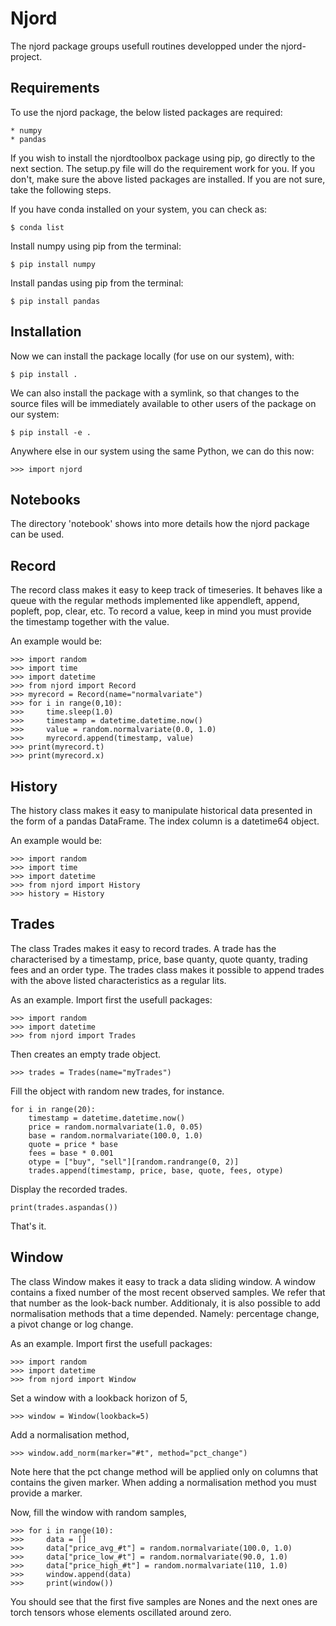# Njord

The njord package groups usefull routines developped under the njord-project.

## Requirements

To use the njord package, the below listed packages are required:

    * numpy
    * pandas

If you wish to install the njordtoolbox package using pip, go directly to the next section. The setup.py file will do the requirement work for you. 
If you don't, make sure the above listed packages are installed. If you are not sure, take the following steps.

If you have conda installed on your system, you can check as:

    $ conda list

Install numpy using pip from the terminal:

	$ pip install numpy

Install pandas using pip from the terminal:

	$ pip install pandas

## Installation

Now we can install the package locally (for use on our system), with:

    $ pip install .

We can also install the package with a symlink, so that changes to the source files will be immediately available to other users of the package on our system:

    $ pip install -e .

Anywhere else in our system using the same Python, we can do this now:

```
>>> import njord
```

## Notebooks

The directory 'notebook' shows into more details how the njord package can be used.

## Record

The record class makes it easy to keep track of timeseries. 
It behaves like a queue with the regular methods implemented 
like appendleft, append, popleft, pop, clear, etc. 
To record a value, keep in mind you must provide the timestamp together with the value. 

An example would be:

```
>>> import random
>>> import time
>>> import datetime
>>> from njord import Record
>>> myrecord = Record(name="normalvariate")
>>> for i in range(0,10):
>>>     time.sleep(1.0)
>>>     timestamp = datetime.datetime.now()
>>>     value = random.normalvariate(0.0, 1.0)
>>>     myrecord.append(timestamp, value)
>>> print(myrecord.t)
>>> print(myrecord.x)
```

## History

The history class makes it easy to manipulate historical data presented in the form of a pandas DataFrame. The index column is a datetime64 object. 

An example would be:

```
>>> import random
>>> import time
>>> import datetime
>>> from njord import History
>>> history = History
```

## Trades

The class Trades makes it easy to record trades. A trade has the characterised by a timestamp, price, base quanty, quote quanty, trading fees and an order type. The trades class makes it possible to append trades with the above listed characteristics as a regular lits.

As an example. Import first the usefull packages:

```
>>> import random
>>> import datetime
>>> from njord import Trades
```

Then creates an empty trade object.

```
>>> trades = Trades(name="myTrades")
```

Fill the object with random new trades, for instance.

```
for i in range(20):
    timestamp = datetime.datetime.now()
    price = random.normalvariate(1.0, 0.05)
    base = random.normalvariate(100.0, 1.0)
    quote = price * base
    fees = base * 0.001
    otype = ["buy", "sell"][random.randrange(0, 2)]
    trades.append(timestamp, price, base, quote, fees, otype)
```

Display the recorded trades.

```
print(trades.aspandas())
```

That's it.

## Window

The class Window makes it easy to track a data sliding window. 
A window contains a fixed number of the most recent observed samples.
We refer that that number as the look-back number. 
Additionaly, it is also possible to add normalisation methods that a 
time depended. Namely: percentage change, a pivot change or 
log change.

As an example. Import first the usefull packages:

```
>>> import random
>>> import datetime
>>> from njord import Window
```

Set a window with a lookback horizon of 5,

```
>>> window = Window(lookback=5)
```

Add a normalisation method,

```
>>> window.add_norm(marker="#t", method="pct_change")
```

Note here that the pct change method will be applied only on columns
that contains the given marker. When adding a normalisation method you must
provide a marker.

Now, fill the window with random samples,

```
>>> for i in range(10):
>>>     data = []
>>>     data["price_avg_#t"] = random.normalvariate(100.0, 1.0)
>>>     data["price_low_#t"] = random.normalvariate(90.0, 1.0)
>>>     data["price_high_#t"] = random.normalvariate(110, 1.0)
>>>     window.append(data)
>>>     print(window())
```

You should see that the first five samples are Nones and the next ones are torch tensors whose elements oscillated around zero. 
